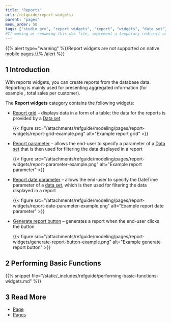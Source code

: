 ```yaml
---
title: "Reports"
url: /refguide/report-widgets/
parent: "pages"
menu_order: 50
tags: ["studio pro", "report widgets", "report", "widgets", "data set"]
#If moving or renaming this doc file, implement a temporary redirect and let the respective team know they should update the URL in the product. See Mapping to Products for more details.
---
```


{{% alert type="warning" %}}Report widgets are not supported on native mobile pages.{{% /alert %}}

## 1 Introduction

With reports widgets, you can create reports from the database data. Reporting is mainly used for presenting aggregated information (for example , total sales per customer). 

The **Report widgets** category contains the following widgets:

* [Report grid](/refguide/report-grid/) – displays data in a form of a table; the data for the reports is provided by a [Data set](/refguide/data-sets/)

    {{< figure src="/attachments/refguide/modeling/pages/report-widgets/report-grid-example.png" alt="Example report grid" >}}

* [Report parameter](/refguide/report-parameter/) – allows the end-user to specify a parameter of a [Data set](/refguide/data-sets/) that is then used for filtering the data displayed in a report

    {{< figure src="/attachments/refguide/modeling/pages/report-widgets/report-parameter-example.png" alt="Example report parameter" >}}

* [Report date parameter](/refguide/report-date-parameter/) – allows the end-user to specify the DateTime parameter of a [data set](/refguide/data-sets/), which is then used for filtering the data displayed in a report

    {{< figure src="/attachments/refguide/modeling/pages/report-widgets/report-date-parameter-example.png" alt="Example report date parameter" >}}

* [Generate report button](/refguide/report-button/) – generates a report when the end-user clicks the button

    {{< figure src="/attachments/refguide/modeling/pages/report-widgets/generate-report-button-example.png" alt="Example generate report button" >}}


## 2 Performing Basic Functions

{{% snippet file="/static/_includes/refguide/performing-basic-functions-widgets.md" %}}

## 3 Read More

* [Page](/refguide/page/)
* [Pages](/refguide/pages/)
